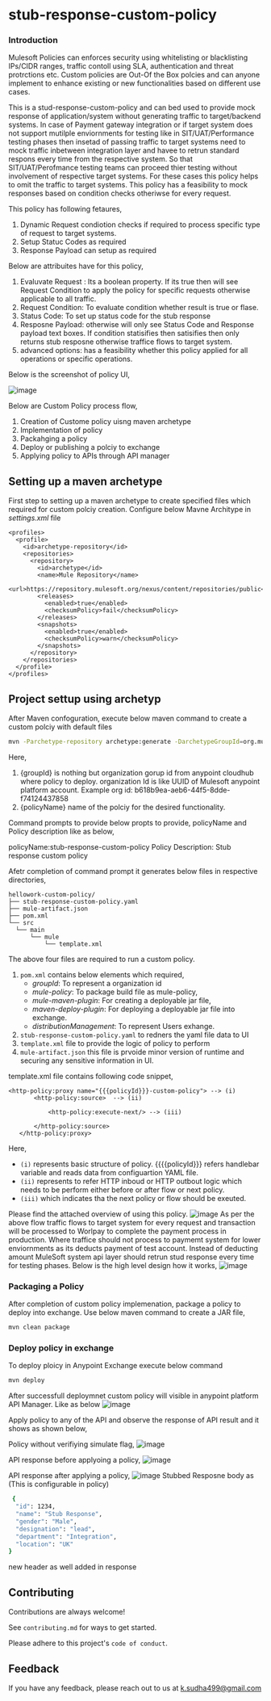 # stub-response-custom-policy

### Introduction
Mulesoft Policies can enforces security using whitelisting or blacklisting IPs/CIDR ranges, traffic contoll using SLA, authentication and threat protrctions etc. Custom policies are Out-Of the Box polcies and can anyone implement to enhance existing or new functionalities based on different use cases.

This is a stud-response-custom-policy and can bed used to provide mock response of application/system without generating traffic to target/backend systems. In case of Payment gateway integration  or if target system does not support mutilple enviornments for testing like in SIT/UAT/Performance testing phases then insetad of passing traffic to target systems need to mock traffic inbetween integration layer and havee to retrun standard respons every time from the respective system. So that SIT/UAT/Perofmance testing teams can proceed thier testing without involvement of respective target systems. For these cases this policy helps to omit the traffic to target systems. This policy has a feasibility to mock responses based on condition checks otheriwse for every request.

This policy has following fetaures,
1. Dynamic Request condiotion checks if required to process specific type of request to target systems.
2. Setup Statuc Codes as required
3. Response Payload can setup as required

Below are attribuites have for this policy,

1. Evaluvate Request : Its a boolean property. If its true then will see Request Condition to apply the policy for specific requests otherwise applicable to all traffic.
2. Request Condition: To evaluate condition whether result is true or flase.
3. Status Code: To set up status code for the stub response
4. Resposne Payload: otherwise will only see Status Code and Response payload text boxes. If condition statisifies then  satisifies then only returns stub resposne otherwise traffice flows to target system.
5. advanced options: has a feasibility whether this policy applied for all operations or specific operations.

Below is the screenshot of policy UI,

![image](https://github.com/KathaSudharshan/stub-response-custom-policy/assets/138109855/56544013-7b0f-48af-8c64-fdbb28945bf2)


Below are Custom Policy process flow,
1. Creation of Custome policy uisng maven archetype
2. Implementation of policy
3. Packahging a policy
4. Deploy or publishing a polciy to exchange
5. Applying policy to APIs through API manager

## Setting up a maven archetype

 First step to setting up a maven archetype to create specified files which required for custom polciy creation. Configure below Mavne Architype in *settings.xml* file

 ```
 <profiles>
   <profile>
     <id>archetype-repository</id>
     <repositories>
       <repository>
         <id>archetype</id>
         <name>Mule Repository</name>
         <url>https://repository.mulesoft.org/nexus/content/repositories/public</url>
         <releases>
           <enabled>true</enabled>
           <checksumPolicy>fail</checksumPolicy>
         </releases>
         <snapshots>
           <enabled>true</enabled>
           <checksumPolicy>warn</checksumPolicy>
         </snapshots>
       </repository>
     </repositories>
   </profile>
 </profiles> 
 ```
## Project settup using archetyp

After Maven confoguration, execute below maven command to create a custom polciy with default files
 ```bash
mvn -Parchetype-repository archetype:generate -DarchetypeGroupId=org.mule.tools -DarchetypeArtifactId=api-gateway-custom-policy-archetype -DarchetypeVersion=1.2.0 -DgroupId=${groupId} -DartifactId=${polciyname} -Dversion=1.0.0-SNAPSHOT -Dpackage=mule-policy
```
Here,
 1. {groupId} is nothing but organization gorup id from anypoint cloudhub where policy to deploy. organization Id is like UUID of Mulesoft anypoint platform account. Example org id: b618b9ea-aeb6-44f5-8dde-f74124437858
 2. {policyName} name of the polciy for the desired functionality.

Command prompts to provide below propts to provide,
policyName and Policy description like as below,

policyName:stub-response-custom-policy
Policy Description: Stub response custom policy

Afetr completion of command prompt it generates below files in respective directories,
 ```
hellowork-custom-policy/
├── stub-response-custom-policy.yaml
├── mule-artifact.json
├── pom.xml
└── src
   └── main
       └── mule
           └── template.xml
 ```
The above four files are required to run a custom policy.

1. `pom.xml` contains below elements which required,
    - *groupId*: To represent a organization id 
    - *mule-policy*:  To package build file as mule-policy, 
    - *mule-maven-plugin*: For creating a deployable jar file,         
    - *maven-deploy-plugin*: For deploying a deployable jar file into exchange.
    - *distributionManagement*: To represent Users exhange.
2. `stub-response-custom-policy.yaml` to redners the yaml file data to UI
3. `template.xml` file to provide the logic of policy to perform
4. `mule-artifact.json` this file is prvoide minor version of runtime and securing any sensitive information in UI.

template.xml file contains following code snippet,

 ```
 <http-policy:proxy name="{{{policyId}}}-custom-policy"> --> (i)
        <http-policy:source>  --> (ii)

            <http-policy:execute-next/> --> (iii)

        </http-policy:source>
    </http-policy:proxy>
 ```

Here, 
- `(i)` represents basic structure of policy. {{{{policyId}}} refers handlebar variable and reads data from configuartion YAML file.
- `(ii)` represents to refer HTTP inboud or HTTP outbout logic which needs to be perform either before or after flow or next policy.
- `(iii)` which indicates tha the next policy or flow should be exeuted.

Please find the attached overview of using this policy.
![image](https://github.com/KathaSudharshan/stub-response-custom-policy/assets/138109855/557063af-3500-4f36-b26a-4af24b3cd0f6)
As per the above flow traffic flows to target system for every request and transaction will be processed to Worlpay to complete the payment process in production. Where traffice should not process to paymemt system for lower enviornments as its deducts payment of test account. Instead of deducting amount MuleSoft system api layer should retrun stud response every time for testing phases. Below is the high level design how it works,
![image](https://github.com/KathaSudharshan/stub-response-custom-policy/assets/138109855/eec38d36-d3d2-4adf-9cbb-44cc7cb3486b)

### Packaging a Policy ###
After completion of custom policy implemenation, package a policy to deploy into exchange. Use below maven command to create a JAR file,
 ```bash
 mvn clean package
  ```

### Deploy policy in exchange ###

To deploy ploicy in Anypoint Exchange execute below command

 ```bash
 mvn deploy
  ```
After successfull deploymnet custom policy will visible in anypoint platform API Manager. Like as below
![image](https://github.com/KathaSudharshan/stub-response-custom-policy/assets/138109855/34fcf196-1533-4ae8-b45c-f671c0f76b18)

Apply policy to any of the API and observe the response of API result and it shows as shown below,

Policy without verifiying simulate flag,
![image](https://github.com/KathaSudharshan/stub-response-custom-policy/assets/138109855/bff64f65-2791-4279-94de-6d12a8a351ae)


API response before applyoing a policy,
![image](https://github.com/KathaSudharshan/mule-custom-policies/assets/138109855/4c2664f9-39cc-410a-a2d2-d0d346f1ea3f)

API response after applying a policy,
![image](https://github.com/KathaSudharshan/stub-response-custom-policy/assets/138109855/09258dce-ae24-43dd-bc16-75831e072d15)
Stubbed Resposne body as (This is configurable in policy)
```bash
 {
  "id": 1234,
  "name": "Stub Response",
  "gender": "Male",
  "designation": "lead",
  "department": "Integration",
  "location": "UK"
}
  ```

new header as well added in response

## Contributing

Contributions are always welcome!

See `contributing.md` for ways to get started.

Please adhere to this project's `code of conduct`.


## Feedback

If you have any feedback, please reach out to us at k.sudha499@gmail.com
